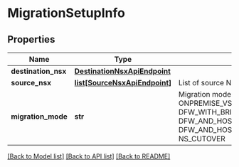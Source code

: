 # MigrationSetupInfo

## Properties
Name | Type | Description | Notes
------------ | ------------- | ------------- | -------------
**destination_nsx** | [**DestinationNsxApiEndpoint**](DestinationNsxApiEndpoint.md) |  | [optional] 
**source_nsx** | [**list[SourceNsxApiEndpoint]**](SourceNsxApiEndpoint.md) | List of source NSX manager endpoints. | [optional] 
**migration_mode** | **str** | Migration mode can be VMC_V2T, ONPREMISE_V2T, ONPREMISE_VSPHERE2T, DFW_ONLY, DFW_WITH_BRIDGED_SEG, CMP_VRA, DFW_AND_HOST_AND_WORKLOAD, DFW_AND_HOST_AND_WORKLOAD_WITH_BRIDGED_SEG, NS_CUTOVER | [optional] [default to 'ONPREMISE_V2T']

[[Back to Model list]](../README.md#documentation-for-models) [[Back to API list]](../README.md#documentation-for-api-endpoints) [[Back to README]](../README.md)

